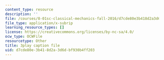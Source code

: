 ```yaml
---
content_type: resource
description: ''
file: /courses/8-01sc-classical-mechanics-fall-2016/d7cde80e3b418d2a3d6dbf930b4ff203_d2POYCmmM8A.srt
file_type: application/x-subrip
learning_resource_types: []
license: https://creativecommons.org/licenses/by-nc-sa/4.0/
ocw_type: OCWFile
resourcetype: Other
title: 3play caption file
uid: d7cde80e-3b41-8d2a-3d6d-bf930b4ff203
---
```

